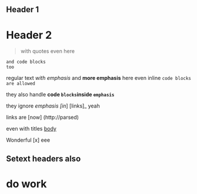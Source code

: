 ## Header 1 ####
        
# Header 2   ##

> with
> quotes
even here

    and code blocks
    too

regular text *with emphasis* and __more emphasis__ here
even inline `code blocks`  ``are allowed``

they also handle **code `blocks`inside ``emphasis``**

they ignore _emphasis [in_]   [links]_ yeah

links are [now] (http://parsed)

even with titles [body](  <http://link> 'title')

Wonderful [x]  eee

Setext headers
also
----

do work
====
